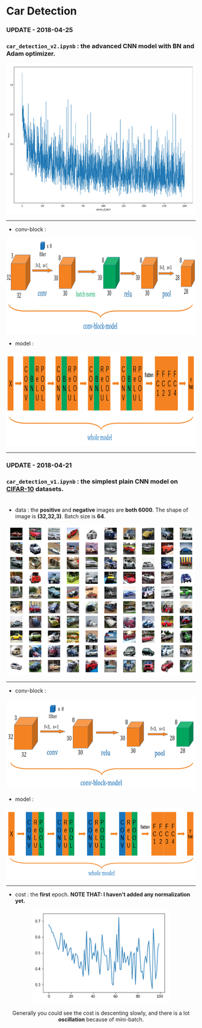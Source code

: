 # Car Detection

### UPDATE - 2018-04-25
### `car_detection_v2.ipynb` : the advanced CNN model with BN and Adam optimizer.
<div align="center">
  <img src="images/version2/loss.png" height="400" width="800" /><br>            
</div>

---

* conv-block : 
<div align="center">
  <img src="images/version2/conv-block.png" height="255" width="1000" /><br>             
</div>

* model :
<div align="center">
  <img src="images/version2/model.png" height="250" width="1000" /><br>             
</div>

---

### UPDATE - 2018-04-21
### `car_detection_v1.ipynb` : the simplest plain CNN model on [CIFAR-10](https://www.cs.toronto.edu/~kriz/cifar.html) datasets.<br><br>

* data : the **positive** and **negative** images are **both 6000**. The shape of image is **(32,32,3)**. Batch size is **64**. <br>
<div align="center">
  <img src="images/version1/CIFAR_cars.png" height="400" width="500" /><br>            
</div>

----

* conv-block : 
<div align="center">
  <img src="images/version1/conv-block.png" height="240" width="740" /><br>             
</div>

* model :
<div align="center">
  <img src="images/version1/model.png" height="190" width="800" /><br>             
</div>

----

* cost : the **first** epoch. **NOTE THAT: I haven't added any normalization yet.**<br>

<div align="center">
  <img src="images/version1/epoch1-cost.png" height="250" width="370"/>
</div>

<div align="center">
  <p> Generally you could see the cost is descenting slowly, and there is a lot <strong>oscillation</strong> because of mini-batch. </p>
</div>
